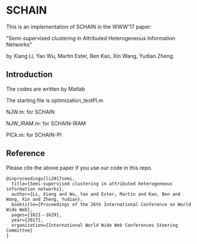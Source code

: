 # SCHAIN

This is an implementation of SCHAIN in the WWW'17 paper:

"Semi-supervised clustering in Attributed Heterogeneous Information Networks" 

by Xiang Li, Yao Wu, Martin Ester, Ben Kao, Xin Wang, Yudian Zheng.

## Introduction

The codes are written by Matlab

The starting file is optimization_testPI.m

NJW.m: for SCHAIN

NJW_IRAM.m: for SCHAIN-IRAM

PICk.m: for SCHAIN-PI

## Reference

Please cite the above paper if you use our code in this repo.

```
@inproceedings{li2017semi,
  title={Semi-supervised clustering in attributed heterogeneous information networks},
  author={Li, Xiang and Wu, Yao and Ester, Martin and Kao, Ben and Wang, Xin and Zheng, Yudian},
  booktitle={Proceedings of the 26th International Conference on World Wide Web},
  pages={1621--1629},
  year={2017},
  organization={International World Wide Web Conferences Steering Committee}
}
```

